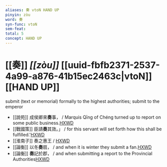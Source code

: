 ```yaml
---
aliases: 奏 vtoN HAND UP
pinyin: zòu
word: 奏
syn-func: vtoN
sem-feat: 
total: 5
concept: HAND UP 
---
```

# [[奏]] *[[zòu]]*  [[uuid-fbfb2371-2537-4a99-a876-41b15ec2463c|vtoN]] [[HAND UP]]
submit (text or memorial) formally to the highest authorities; submit to the emperor
 - [[說苑]] 成侯卿來**奏**事，
                     / Marquis Qīng of Chéng turned up to report on some public business.[HXWD](https://hxwd.org/textview.html?location=CH1a0907_CHANT_002-8a.3)
 - [[戰國策]] 臣請**奏**其效。」 / for this servant will set forth how this shall be fulfilled.'[HXWD](https://hxwd.org/textview.html?location=KR2e0003_tls_047-2a.1)
 - [[淮南子]] 奏之惠王 / [HXWD](https://hxwd.org/textview.html?location=KR3j0010_tls_012-4a.5)
 - [[論衡]] 以冬**奏**扇， / and when it is winter they submit a fan.[HXWD](https://hxwd.org/textview.html?location=KR3j0080_tls_001-7a.15)
 - [[論衡]] **奏**記於郡， / and when submitting a report to the Provincial Authorities[HXWD](https://hxwd.org/textview.html?location=KR3j0080_tls_060-9a.23)